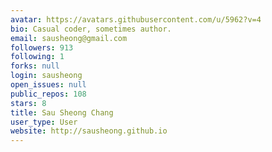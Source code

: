 ```yaml
---
avatar: https://avatars.githubusercontent.com/u/5962?v=4
bio: Casual coder, sometimes author.
email: sausheong@gmail.com
followers: 913
following: 1
forks: null
login: sausheong
open_issues: null
public_repos: 108
stars: 8
title: Sau Sheong Chang
user_type: User
website: http://sausheong.github.io
---
```

